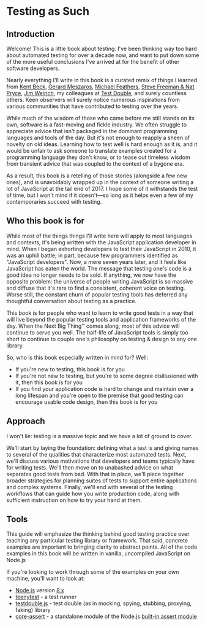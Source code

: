 # Testing as Such

## Introduction

Welcome! This is a little book about testing. I've been thinking way too hard
about automated testing for over a decade now, and want to put down some of the
more useful conclusions I've arrived at for the benefit of other software
developers.

Nearly everything I'll write in this book is a curated remix of things I learned
from [Kent
Beck](https://www.amazon.com/Extreme-Programming-Explained-Embrace-Change/dp/0321278658),
[Gerard
Meszaros](https://www.amazon.com/xUnit-Test-Patterns-Refactoring-Code/dp/0131495054/ref=sr_1_1?s=books&ie=UTF8&qid=1512288184&sr=1-1&keywords=xunit+patterns),
[Michael
Feathers](https://www.amazon.com/Working-Effectively-Legacy-Michael-Feathers/dp/0131177052/ref=sr_1_1?s=books&ie=UTF8&qid=1512288214&sr=1-1&keywords=working+effectively+with+legacy+code),
[Steve Freeman & Nat
Pryce](https://www.amazon.com/Growing-Object-Oriented-Software-Guided-Tests/dp/0321503627/ref=sr_1_1?s=books&ie=UTF8&qid=1512288237&sr=1-1&keywords=growing+object-oriented+software%2C+guided+by+tests),
[Jim
Weirich](https://www.wired.com/story/giving-open-source-projects-life-after-a-developers-death/),
my colleagues at [Test Double](https://testdouble.com/agency), and surely
countless others. Keen observers will surely notice numerous inspirations from
various communities that have contributed to testing over the years.

While much of the wisdom of those who came before me still stands on its own,
software is a fast-moving and fickle industry. We often struggle to appreciate
advice that isn't packaged in the dominant programming languages and tools of
the day.  But it's not enough to reapply a sheen of novelty on old ideas.
Learning how to test well is hard enough as it is, and it would be unfair
to ask someone to translate examples created for a programming language they
don't know, or to tease out timeless wisdom from transient advice that was
coupled to the context of a bygone era.

As a result, this book is a retelling of those stories (alongside a few new
ones), and is unavoidably wrapped up in the context of someone writing a lot of
JavaScript at the tail end of 2017. I hope some of it withstands the test of
time, but I won't mind if it doesn't—so long as it helps even a few of my
contemporaries succeed with testing.

## Who this book is for

While most of the things things I'll write here will apply to most languages and
contexts, it's being written with the JavaScript application developer in mind.
When I began exhorting developers to test their JavaScript in 2010, it was an
uphill battle; in part, because few programmers identified as "JavaScript
developers".  Now, a mere seven years later, and it feels like JavaScript has
eaten the world. The message that testing one's code is a good idea no longer
needs to be sold. If anything, we now have the opposite problem: the universe of
people writing JavaScript is so massive and diffuse that it's rare to find a
consistent, coherent voice on testing. Worse still, the constant churn of
popular testing tools has deferred any thoughtful conversation about testing as
a practice.

This book is for people who want to learn to write good tests in a way that will
live beyond the popular testing tools and application frameworks of the day.
When the Next Big Thing™ comes along, most of this advice will continue to serve
you well. The half-life of JavaScript tools is simply too short to continue to
couple one's philosophy on testing & design to any one library.

So, who is this book especially written in mind for? Well:

* If you're new to testing, this book is for you
* If you're not new to testing, but you're to some degree disillusioned with it,
  then this book is for you
* If you find your application code is hard to change and maintain over a long
  lifespan and you're open to the premise that good testing can encourage usable
  code design, then this book is for you

## Approach

I won't lie: testing is a massive topic and we have a lot of ground to cover.

We'll start by laying the foundation: defining what a test is and giving names
to several of the qualities that characterize most automated tests. Next, we'll
discuss various motivations that developers and teams typically have for writing
tests. We'll then move on to unabashed advice on what separates good tests from
bad. With that in place, we'll piece together broader strategies for planning
suites of tests to support entire applications and complex systems. Finally,
we'll end with several of the testing workflows that can guide how you write
production code, along with sufficient instruction on how to try your hand at
them.

## Tools

This guide will emphasize the thinking behind good testing practice over
teaching any particular testing library or framework. That said, concrete
examples are important to bringing clarity to abstract points. All of the
code examples in this book will be written in vanilla, uncompiled JavaScript on
Node.js

If you're looking to work through some of the examples on your own machine,
you'll want to look at:

* [Node.js](https://nodejs.org) version [8.x](https://nodejs.org/dist/latest-v8.x/)
* [teenytest](https://github.com/testdouble/teenytest) - a test runner
* [testdouble.js](https://github.com/testdouble/testdouble.js) - test double
  (as in mocking, spying, stubbing, proxying, faking) library
* [core-assert](https://github.com/sindresorhus/core-assert) - a standalone
  module of the Node.js [built-in assert
  module](https://nodejs.org/api/assert.html)

